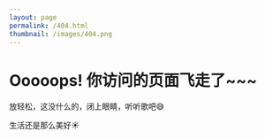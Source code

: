 ```yaml
---
layout: page
permalink: /404.html
thumbnail: /images/404.png
---
```

# Ooooops! 你访问的页面飞走了\~\~\~

放轻松，这没什么的，闭上眼睛，听听歌吧😅

生活还是那么美好☀️

<div id="player2" class="aplayer"></div>

<script src="/assets/js/APlayer.min.js"> </script>
<script src="dist/APlayer.min.js"></script><!-- use your path -->
<script>
var ap = new APlayer({
    element: document.getElementById('player2'),                       // Optional, player element
    narrow: false,                                                     // Optional, narrow style
    autoplay: false,                                                    // Optional, autoplay song(s), not supported by mobile browsers
    showlrc: 3,                                                        // Optional, show lrc, can be 0, 1, 2, see: ###With lrc
    mutex: true,                                                       // Optional, pause other players when this player playing
    theme: '#e6d0b2',                                                  // Optional, theme color, default: #b7daff
    mode: 'random',                                                    // Optional, play mode, can be `random` `single` `circulation`(loop) `order`(no loop), default: `circulation`
    preload: 'none',                                               // Optional, the way to load music, can be 'none' 'metadata' 'auto', default: 'auto'
    listmaxheight: '513px',                                             // Optional, max height of play list
    music: [
    {                                          
        title: 'Beautiful You',                            
        author: 'Monk & Neagle',             
        url: 'http://solidays-1252908379.cosgz.myqcloud.com/Beautiful%20You.mp3',
        pic: '/music/Beautiful You.jpg',
        lrc: '/music/Beautiful You.lrc'
    },
    {                                          
        title: 'In My Sleep',                            
        author: 'Austin Hartley-Leonard',             
        url: 'http://solidays-1252908379.cosgz.myqcloud.com/In%20My%20Sleep.mp3',
        pic: '/music/In My Sleep.jpg',
        lrc: '/music/In My Sleep.lrc'
    }
    ]
});
var ap = new APlayer(option);
</script>
